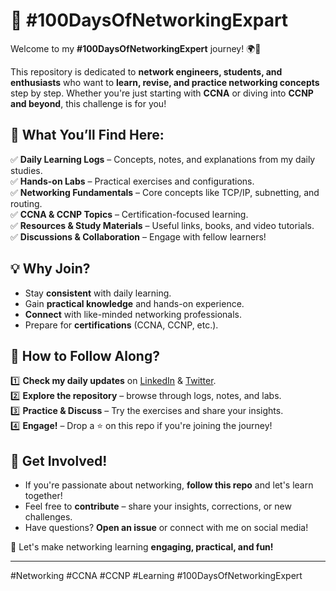 # 🚀 #100DaysOfNetworkingExpart

Welcome to my **#100DaysOfNetworkingExpert** journey! 🌍🔌  

This repository is dedicated to **network engineers, students, and enthusiasts** who want to **learn, revise, and practice networking concepts** step by step. Whether you're just starting with **CCNA** or diving into **CCNP and beyond**, this challenge is for you!  

## 📌 What You’ll Find Here:
✅ **Daily Learning Logs** – Concepts, notes, and explanations from my daily studies.  
✅ **Hands-on Labs** – Practical exercises and configurations.  
✅ **Networking Fundamentals** – Core concepts like TCP/IP, subnetting, and routing.  
✅ **CCNA & CCNP Topics** – Certification-focused learning.  
✅ **Resources & Study Materials** – Useful links, books, and video tutorials.  
✅ **Discussions & Collaboration** – Engage with fellow learners!  

## 💡 Why Join?
- Stay **consistent** with daily learning.  
- Gain **practical knowledge** and hands-on experience.  
- **Connect** with like-minded networking professionals.  
- Prepare for **certifications** (CCNA, CCNP, etc.).  

## 📖 How to Follow Along?
1️⃣ **Check my daily updates** on [LinkedIn](https://www.linkedin.com/in/koushikroy99/) & [Twitter](https://x.com/koushikroyfx).  
2️⃣ **Explore the repository** – browse through logs, notes, and labs.  
3️⃣ **Practice & Discuss** – Try the exercises and share your insights.  
4️⃣ **Engage!** – Drop a ⭐ on this repo if you're joining the journey!  

## 👥 Get Involved!
- If you're passionate about networking, **follow this repo** and let's learn together!  
- Feel free to **contribute** – share your insights, corrections, or new challenges.  
- Have questions? **Open an issue** or connect with me on social media!  

🚀 Let's make networking learning **engaging, practical, and fun!**  

---
#Networking #CCNA #CCNP #Learning #100DaysOfNetworkingExpert  
